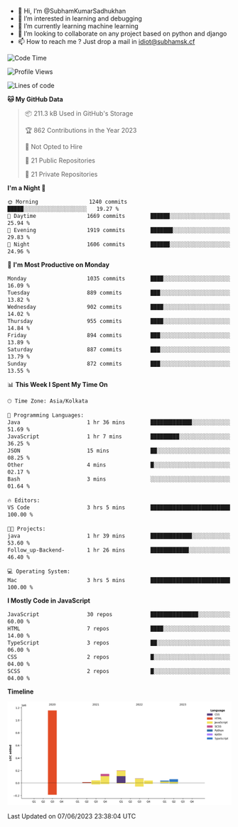 - 👋 Hi, I’m @SubhamKumarSadhukhan
- 👀 I’m interested in learning and debugging
- 🌱 I’m currently learning machine learning
- 💞️ I’m looking to collaborate on any project based on python and django
- 📫 How to reach me ?
      Just drop a mail in idiot@subhamsk.cf

<!---
SubhamKumarSadhukhan/SubhamKumarSadhukhan is a ✨ special ✨ repository because its `README.md` (this file) appears on your GitHub profile.
You can click the Preview link to take a look at your changes.
--->


<!--START_SECTION:waka-->
![Code Time](http://img.shields.io/badge/Code%20Time-1%2C216%20hrs%203%20mins-blue)

![Profile Views](http://img.shields.io/badge/Profile%20Views-0-blue)

![Lines of code](https://img.shields.io/badge/From%20Hello%20World%20I%27ve%20Written-1.8%20million%20lines%20of%20code-blue)

**🐱 My GitHub Data** 

> 📦 211.3 kB Used in GitHub's Storage 
 > 
> 🏆 862 Contributions in the Year 2023
 > 
> 🚫 Not Opted to Hire
 > 
> 📜 21 Public Repositories 
 > 
> 🔑 21 Private Repositories 
 > 
**I'm a Night 🦉** 

```text
🌞 Morning                1240 commits        █████░░░░░░░░░░░░░░░░░░░░   19.27 % 
🌆 Daytime                1669 commits        ██████░░░░░░░░░░░░░░░░░░░   25.94 % 
🌃 Evening                1919 commits        ███████░░░░░░░░░░░░░░░░░░   29.83 % 
🌙 Night                  1606 commits        ██████░░░░░░░░░░░░░░░░░░░   24.96 % 
```
📅 **I'm Most Productive on Monday** 

```text
Monday                   1035 commits        ████░░░░░░░░░░░░░░░░░░░░░   16.09 % 
Tuesday                  889 commits         ███░░░░░░░░░░░░░░░░░░░░░░   13.82 % 
Wednesday                902 commits         ████░░░░░░░░░░░░░░░░░░░░░   14.02 % 
Thursday                 955 commits         ████░░░░░░░░░░░░░░░░░░░░░   14.84 % 
Friday                   894 commits         ███░░░░░░░░░░░░░░░░░░░░░░   13.89 % 
Saturday                 887 commits         ███░░░░░░░░░░░░░░░░░░░░░░   13.79 % 
Sunday                   872 commits         ███░░░░░░░░░░░░░░░░░░░░░░   13.55 % 
```


📊 **This Week I Spent My Time On** 

```text
🕑︎ Time Zone: Asia/Kolkata

💬 Programming Languages: 
Java                     1 hr 36 mins        █████████████░░░░░░░░░░░░   51.69 % 
JavaScript               1 hr 7 mins         █████████░░░░░░░░░░░░░░░░   36.25 % 
JSON                     15 mins             ██░░░░░░░░░░░░░░░░░░░░░░░   08.25 % 
Other                    4 mins              █░░░░░░░░░░░░░░░░░░░░░░░░   02.17 % 
Bash                     3 mins              ░░░░░░░░░░░░░░░░░░░░░░░░░   01.64 % 

🔥 Editors: 
VS Code                  3 hrs 5 mins        █████████████████████████   100.00 % 

🐱‍💻 Projects: 
java                     1 hr 39 mins        █████████████░░░░░░░░░░░░   53.60 % 
Follow_up-Backend-       1 hr 26 mins        ████████████░░░░░░░░░░░░░   46.40 % 

💻 Operating System: 
Mac                      3 hrs 5 mins        █████████████████████████   100.00 % 
```

**I Mostly Code in JavaScript** 

```text
JavaScript               30 repos            ███████████████░░░░░░░░░░   60.00 % 
HTML                     7 repos             ████░░░░░░░░░░░░░░░░░░░░░   14.00 % 
TypeScript               3 repos             ██░░░░░░░░░░░░░░░░░░░░░░░   06.00 % 
CSS                      2 repos             █░░░░░░░░░░░░░░░░░░░░░░░░   04.00 % 
SCSS                     2 repos             █░░░░░░░░░░░░░░░░░░░░░░░░   04.00 % 
```



**Timeline**

![Lines of Code chart](https://raw.githubusercontent.com/SubhamKumarSadhukhan/SubhamKumarSadhukhan/main/assets/bar_graph.png)


 Last Updated on 07/06/2023 23:38:04 UTC
<!--END_SECTION:waka-->
